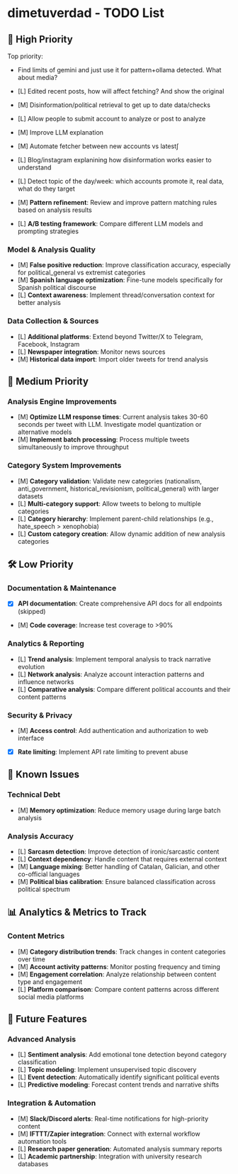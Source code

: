 # dimetuverdad - TODO List

## 🚀 High Priority

Top priority:

- Find limits of gemini and just use it for pattern+ollama detected. What about media?
- [L] Edited recent posts, how will affect fetching? And show the original
- [M] Disinformation/political retrieval to get up to date data/checks
- [L] Allow people to submit account to analyze or post to analyze
- [M] Improve LLM explanation
- [M] Automate fetcher between new accounts vs latest∫
- [L] Blog/instagram explanining how disinformation works easier to understand
- [L] Detect topic of the day/week: which accounts promote it, real data, what do they target

- [M] **Pattern refinement**: Review and improve pattern matching rules based on analysis results
- [L] **A/B testing framework**: Compare different LLM models and prompting strategies

### Model & Analysis Quality
- [M] **False positive reduction**: Improve classification accuracy, especially for political_general vs extremist categories
- [M] **Spanish language optimization**: Fine-tune models specifically for Spanish political discourse
- [L] **Context awareness**: Implement thread/conversation context for better analysis

### Data Collection & Sources
- [L] **Additional platforms**: Extend beyond Twitter/X to Telegram, Facebook, Instagram
- [L] **Newspaper integration**: Monitor news sources
- [M] **Historical data import**: Import older tweets for trend analysis


## 🔧 Medium Priority

### Analysis Engine Improvements
- [M] **Optimize LLM response times**: Current analysis takes 30-60 seconds per tweet with LLM. Investigate model quantization or alternative models
- [M] **Implement batch processing**: Process multiple tweets simultaneously to improve throughput

### Category System Improvements
- [M] **Category validation**: Validate new categories (nationalism, anti_government, historical_revisionism, political_general) with larger datasets
- [L] **Multi-category support**: Allow tweets to belong to multiple categories
- [L] **Category hierarchy**: Implement parent-child relationships (e.g., hate_speech > xenophobia)
- [L] **Custom category creation**: Allow dynamic addition of new analysis categories

## 🛠️ Low Priority

### Documentation & Maintenance
- [x] **API documentation**: Create comprehensive API docs for all endpoints (skipped)
- [M] **Code coverage**: Increase test coverage to >90%

### Analytics & Reporting
- [L] **Trend analysis**: Implement temporal analysis to track narrative evolution
- [L] **Network analysis**: Analyze account interaction patterns and influence networks
- [L] **Comparative analysis**: Compare different political accounts and their content patterns

### Security & Privacy
- [M] **Access control**: Add authentication and authorization to web interface
- [x] **Rate limiting**: Implement API rate limiting to prevent abuse

## 🐛 Known Issues

### Technical Debt
- [M] **Memory optimization**: Reduce memory usage during large batch analysis

### Analysis Accuracy
- [L] **Sarcasm detection**: Improve detection of ironic/sarcastic content
- [L] **Context dependency**: Handle content that requires external context
- [M] **Language mixing**: Better handling of Catalan, Galician, and other co-official languages
- [M] **Political bias calibration**: Ensure balanced classification across political spectrum

## 📊 Analytics & Metrics to Track

### Content Metrics
- [M] **Category distribution trends**: Track changes in content categories over time
- [M] **Account activity patterns**: Monitor posting frequency and timing
- [M] **Engagement correlation**: Analyze relationship between content type and engagement
- [L] **Platform comparison**: Compare content patterns across different social media platforms

## 🎯 Future Features

### Advanced Analysis
- [L] **Sentiment analysis**: Add emotional tone detection beyond category classification
- [L] **Topic modeling**: Implement unsupervised topic discovery
- [L] **Event detection**: Automatically identify significant political events
- [L] **Predictive modeling**: Forecast content trends and narrative shifts

### Integration & Automation
- [M] **Slack/Discord alerts**: Real-time notifications for high-priority content
- [M] **IFTTT/Zapier integration**: Connect with external workflow automation tools
- [L] **Research paper generation**: Automated analysis summary reports
- [L] **Academic partnership**: Integration with university research databases